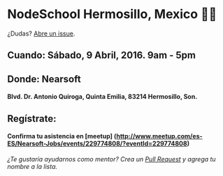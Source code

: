 # NodeSchool Hermosillo, Mexico :school::bear:
¿Dudas? [Abre un issue](https://github.com/nodeschool/hermosillo/issues).

## Cuando: Sábado, 9 Abril, 2016. 9am - 5pm

## Donde: Nearsoft
####  Blvd. Dr. Antonio Quiroga, Quinta Emilia, 83214 Hermosillo, Son.

## Regístrate: 
#### Confirma tu asistencia en [meetup] (http://www.meetup.com/es-ES/Nearsoft-Jobs/events/229774808/?eventId=229774808)


_¿Te gustaría ayudarnos como mentor? Crea un [Pull Request](https://github.com/nodeschool/hermosillo/pulls) y agrega tu nombre a la lista._
